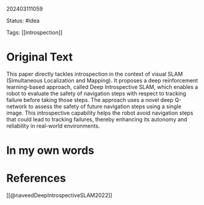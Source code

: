 202403111059

Status: #idea

Tags: [[introspection]]

# Original Text
This paper directly tackles introspection in the context of visual SLAM (Simultaneous Localization and Mapping). It proposes a deep reinforcement learning-based approach, called Deep Introspective SLAM, which enables a robot to evaluate the safety of navigation steps with respect to tracking failure before taking those steps. The approach uses a novel deep Q-network to assess the safety of future navigation steps using a single image. This introspective capability helps the robot avoid navigation steps that could lead to tracking failures, thereby enhancing its autonomy and reliability in real-world environments.

# In my own words

# References
[[@naveedDeepIntrospectiveSLAM2022]]


